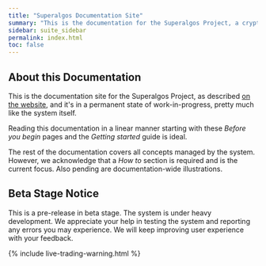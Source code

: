 ```yaml
---
title: "Superalgos Documentation Site"
summary: "This is the documentation for the Superalgos Project, a crypto-intelligence suite enabling the automation of complex trading strategies and robust market data processing."
sidebar: suite_sidebar
permalink: index.html
toc: false
---
```


## About this Documentation

This is the documentation site for the Superalgos Project, as described [on the website](https://superalgos.org/), and it's in a permanent state of work-in-progress, pretty much like the system itself.

Reading this documentation in a linear manner starting with these *Before you begin* pages and the *Getting started* guide is ideal.

The rest of the documentation covers all concepts managed by the system. However, we acknowledge that a *How to* section is required and is the current focus. Also pending are documentation-wide illustrations.

## Beta Stage Notice

This is a pre-release in beta stage. The system is under heavy development. We appreciate your help in testing the system and reporting any errors you may experience. We will keep improving user experience with your feedback.

{% include live-trading-warning.html %}



